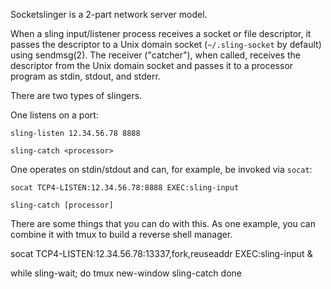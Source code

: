 Socketslinger is a 2-part network server model.

When a sling input/listener process receives a socket or file descriptor, it passes the descriptor to a Unix domain socket (`~/.sling-socket` by default) using sendmsg(2).  The receiver ("catcher"), when called, receives the descriptor from the Unix domain socket and passes it to a processor program as stdin, stdout, and stderr.


There are two types of slingers.

One listens on a port:
```
sling-listen 12.34.56.78 8888

sling-catch <processor>
```


One operates on stdin/stdout and can, for example, be invoked via `socat`:
```
socat TCP4-LISTEN:12.34.56.78:8888 EXEC:sling-input

sling-catch [processor]
```


There are some things that you can do with this.  As one example, you can
combine it with tmux to build a reverse shell manager.

socat TCP4-LISTEN:12.34.56.78:13337,fork,reuseaddr EXEC:sling-input &

while sling-wait; do
  tmux new-window sling-catch
done
